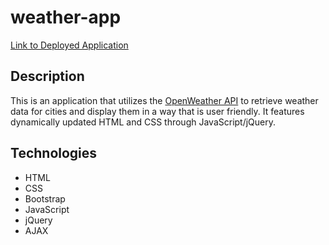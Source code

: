 # weather-app

[Link to Deployed Application](https://tkennedy118.github.io/weather-app/)

## Description
This is an application that utilizes the [OpenWeather API](http://openweathermap.org/api) to retrieve weather data for cities and display them in a way that is user friendly. It features dynamically updated HTML and CSS through JavaScript/jQuery.

## Technologies
* HTML
* CSS
* Bootstrap
* JavaScript
* jQuery
* AJAX